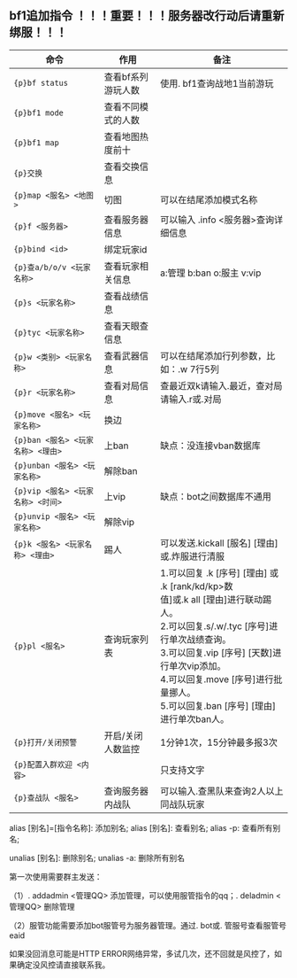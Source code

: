 ## bf1追加指令 ！！！重要！！！服务器改行动后请重新绑服！！！

| 命令                                                       | 作用                                                                         | 备注                                                      |
| --------------------------------------------------------- | -------------------------------------------------------- | ---------------------------------------------------------- |
| `{p}bf status`               | 查看bf系列游玩人数                                                                                | 使用. bf1查询战地1当前游玩                                                    |
| `{p}bf1 mode`                 | 查看不同模式的人数                                                                           |                                                                              |
| `{p}bf1 map`                  | 查看地图热度前十                                                                             |                                                                              |
| `{p}交换`     | 查看交换信息                                                                                               |                                                  |
| `{p}map <服名> <地图>`     | 切图                                                                                              | 可以在结尾添加模式名称                                                 |
| `{p}f <服务器>`                  | 查看服务器信息                                | 可以输入 .info <服务器>查询详细信息                                                                           |
| `{p}bind <id>`               | 绑定玩家id                               |                                                    |
| `{p}查a/b/o/v <玩家名称>`               | 查看玩家相关信息                               | a:管理 b:ban o:服主 v:vip                                                    |
| `{p}s <玩家名称>`               | 查看战绩信息                               |                                                  |
| `{p}tyc <玩家名称>`               | 查看天眼查信息                               |                                                  |
| `{p}w <类别> <玩家名称>`               | 查看武器信息                         |  可以在结尾添加行列参数，比如：.w 7行5列                                          |
| `{p}r <玩家名称>`               | 查看对局信息                               | 查最近双k请输入.最近，查对局请输入.r或.对局                                                 |
| `{p}move <服名> <玩家名称>` | 换边                                                                                               |             |
| `{p}ban <服名> <玩家名称> <理由>`  | 上ban                                                                                         | 缺点：没连接vban数据库  |
| `{p}unban <服名> <玩家名称>`| 解除ban                                               |                                                                   |
| `{p}vip <服名> <玩家名称> <时间>`     | 上vip | 缺点：bot之间数据库不通用
| `{p}unvip <服名> <玩家名称>`| 解除vip                                               |                                                                  |
| `{p}k <服名> <玩家名称> <理由>`| 踢人                                               | 可以发送.kickall [服名] [理由]或.炸服进行清服                                                                  |
| `{p}pl <服名>`| 查询玩家列表                                               | 1.可以回复 .k [序号] [理由] 或 .k [rank/kd/kp>数<br />值]或.k all [理由]进行联动踢人。<br />2.可以回复.s/.w/.tyc [序号]进行单次战绩查询。 <br />3.可以回复.vip [序号] [天数]进行单次vip添加。<br />4.可以回复.move [序号]进行批量挪人。 <br />5.可以回复.ban [序号] [理由]进行单次ban人。                                                              |
| `{p}打开/关闭预警`              | 开启/关闭人数监控                       | 1分钟1次，15分钟最多报3次                                                   |
| `{p}配置入群欢迎 <内容>`              |                        | 只支持文字                                                   |
| `{p}查战队 <服名>`              | 查询服务器内战队                    | 可以输入.查黑队来查询2人以上同战队玩家                                                   |

alias [别名]=[指令名称]: 添加别名; alias [别名]: 查看别名; alias -p: 查看所有别名; 

unalias [别名]: 删除别名; unalias -a: 删除所有别名

第一次使用需要群主发送：

（1）. addadmin <管理QQ> 添加管理，可以使用服管指令的qq；. deladmin <管理QQ> 删除管理

（2）服管功能需要添加bot服管号为服务器管理。通过. bot或. 管服号查看服管号eaid

如果没回消息可能是HTTP ERROR网络异常，多试几次，还不回就是风控了，如果确定没风控请直接联系我。